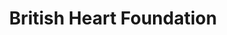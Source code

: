 ---
title: "British Heart Foundation"
url: /huntingdon/british-heart-foundation/
shop: Gebrauchtwaren
---